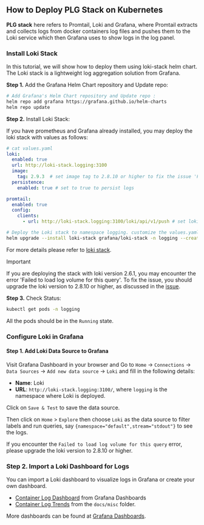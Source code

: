 ## How to Deploy PLG Stack on Kubernetes

**PLG stack** here refers to Promtail, Loki and Grafana, where Promtail extracts and collects logs from docker containers log files and pushes them to the Loki service which then Grafana uses to show logs in the log panel.

### Install Loki Stack

In this tutorial, we will show how to deploy them using loki-stack helm chart.
The Loki stack is a lightweight log aggregation solution from Grafana.

**Step 1.** Add the Grafana Helm Chart repository and Update repo:

```bash
# Add Grafana's Helm Chart repository and Update repo :
helm repo add grafana https://grafana.github.io/helm-charts
helm repo update
```

**Step 2.** Install Loki Stack:

If you have prometheus and Grafana already installed, you may deploy the loki stack with values as follows:

```yaml
# cat values.yaml
loki:
  enabled: true
  url: http://loki-stack.logging:3100
  image:
    tag: 2.9.3  # set image tag to 2.8.10 or higher to fix the issue 'Failed to load log volume for this query'
  persistence:
    enabled: true # set to true to persist logs

promtail:
  enabled: true
  config:
    clients:
      - url: http://loki-stack.logging:3100/loki/api/v1/push # set loki url, don't forget the `namespace` of loki service
```

```bash
# Deploy the Loki stack to namespace logging. customize the values.yaml as needed.
helm upgrade --install loki-stack grafana/loki-stack -n logging --create-namespace -f values.yaml
```

For more details please refer to [loki stack](https://github.com/grafana/helm-charts/tree/main/charts/loki-stack).

> [!IMPORTANT]
> If you are deploying the stack with loki version 2.6.1, you may encounter the error 'Failed to load log volume for this query'.
> To fix the issue, you should upgrade the loki version to 2.8.10 or higher, as discussed in the [issue](https://github.com/grafana/grafana/issues/84144).

**Step 3.** Check Status:

```bash
kubectl get pods -n logging
```

All the pods should be in the `Running` state.

### Configure Loki in Grafana

#### Step 1. Add Loki Data Source to Grafana

Visit Grafana Dashboard in your browser and Go to `Home` -> `Connections` -> `Data Sources` -> `Add new data source` -> `Loki` and fill in the following details:

- **Name**: Loki
- **URL**: `http://loki-stack.logging:3100/`, where `logging` is the namespace where Loki is deployed.

Click on `Save & Test` to save the data source.

Then click on `Home` > `Explore` then choose `Loki` as the data source to filter labels and run queries, say `{namespace="default",stream="stdout"}` to see the logs.

If you encounter the `Failed to load log volume for this query` error, please upgrade the loki version to 2.8.10 or higher.

### Step 2. Import a Loki Dashboard for Logs

You can import a Loki dashboard to visualize logs in Grafana or create your own dashboard.

- [Container Log Dashboard](https://grafana.com/grafana/dashboards/16966-container-log-dashboard/) from Grafana Dashboards
- [Container Log Trends](./misc/loki-container-logs.json) from the `docs/misc` folder.

More dashboards can be found at [Grafana Dashboards](https://grafana.com/grafana/dashboards).